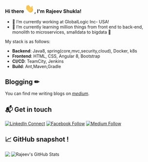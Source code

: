 ### Hi there <img src="https://raw.githubusercontent.com/rajeevshukla/rajeevshukla/master/wave.gif" width="30px">, I'm  Rajeev Shukla!
- 🔭 I’m currently working at GlobalLogic Inc- USA!
- 🌱 I’m currently learning million things from front end to back-end,  monolith to microservices,  smalldata to bigdata 🤣
 
My stack is as follows:

* **Backend**: Java8, spring(core,mvc,security,cloud),  Docker, k8s
* **Frontend**: HTML, CSS, Angular 8, Bootstrap
* **CI/CD**: TeamCity, Jenkins
* **Build**: Ant,Maven,Gradle


## Blogging  &#x270f;

You can find me writing blogs on *[medium](https://catalins.tech)*.

## 📬 Get in touch

[![LinkedIn Connect](https://img.shields.io/badge/%20-Connect-black?color=14171A&labelColor=212121&logo=linkedin&logoColor=ffffff)](https://www.linkedin.com/in/mail2rajeevshukla/)
[![Facebook Follow](https://img.shields.io/badge/%20-Follow-black?color=14171A&labelColor=1976d2&logo=facebook&logoColor=ffffff)](https://web.facebook.com/mail2rajeevshukla) 
[![Medium Follow](https://img.shields.io/badge/%20-Follow-black?color=14171A&labelColor=1976d2&logo=medium&logoColor=ffffff)](https://medium.com/@mail2rajeevshukla) 


## &#x1f4c8; GitHub snapshot !

  <img align="center" src="https://github-readme-stats.vercel.app/api/top-langs/?username=rajeevshukla&hide=JavaScript&title_color=ffffff&text_color=FAFBFC&icon_color=2bbc8a&bg_color=1d1f21" />



  <img align="center" src="https://github-readme-stats.vercel.app/api?username=rajeevshukla&show_icons=true&line_height=27&count_private=true&title_color=ffffff&text_color=c9cacc&icon_color=2bbc8a&bg_color=1d1f21" alt="Rajeev's GitHub Stats" />